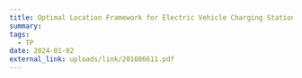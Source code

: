 ```yaml
---
title: Optimal Location Framework for Electric Vehicle Charging Stations
summary: 
tags:
  - TP
date: 2024-01-02
external_link: uploads/link/201606611.pdf
---
```


